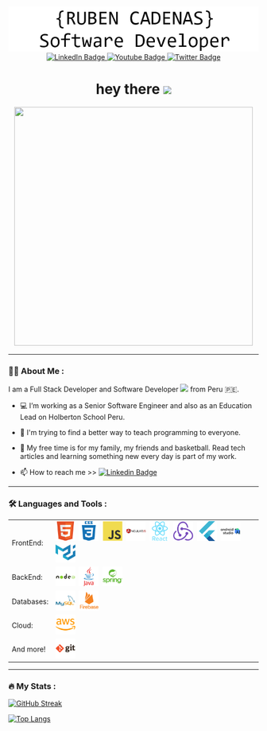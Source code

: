<div id="header" align="center">
  <img src="https://github.com/rubencadur/rubencadur/blob/0ccbcd55f2fa4a70a3ad7f8ddc93a07996d56f8f/rubencadenas_logo.png" width="622"/>
  
  <div id="badges">
    <a href="https://www.linkedin.com/in/rubencadenas">
      <img src="https://img.shields.io/badge/LinkedIn-blue?style=for-the-badge&logo=linkedin&logoColor=white" alt="LinkedIn Badge"/>
    </a>
    <a href="https://www.youtube.com/@rubencadur">
      <img src="https://img.shields.io/badge/YouTube-red?style=for-the-badge&logo=youtube&logoColor=white" alt="Youtube Badge"/>
    </a>
    <a href="https://twitter.com/rubencadur">
      <img src="https://img.shields.io/badge/Twitter-blue?style=for-the-badge&logo=twitter&logoColor=white" alt="Twitter Badge"/>
    </a>
  </div>
  <h1>
    hey there
    <img src="https://media.giphy.com/media/hvRJCLFzcasrR4ia7z/giphy.gif" width="30px"/>
  </h1>
</div>

<div align="center">
  <img src="https://media.giphy.com/media/xT0Gqn9yuw8hnPGn5K/giphy.gif" width="480" height="480"/>
</div>

---

### :man_technologist: About Me :

I am a Full Stack Developer and Software Developer <img src="https://media.giphy.com/media/WUlplcMpOCEmTGBtBW/giphy.gif" width="30"> from Peru :peru:.

- :computer: I’m working as a Senior Software Engineer and also as an Education Lead on Holberton School Peru.

- :seedling: I'm trying to find a better way to teach programming to everyone.

- :jigsaw: My free time is for my family, my friends and basketball. Read tech articles and learning something new every day is part of my work.

- :mailbox: How to reach me >> [![Linkedin Badge](https://img.shields.io/badge/-rubencadur-blue?style=flat&logo=Linkedin&logoColor=white)](https://www.linkedin.com/in/rubencadenas)

---

### :hammer_and_wrench: Languages and Tools :

<table>
  <tr>
    <td>FrontEnd:</td>
    <td>
      <img src="https://github.com/devicons/devicon/blob/master/icons/html5/html5-original.svg" title="HTML5" alt="HTML" width="40" height="40"/>&nbsp;
      <img src="https://github.com/devicons/devicon/blob/master/icons/css3/css3-plain-wordmark.svg"  title="CSS3" alt="CSS" width="40" height="40"/>&nbsp;
      <img src="https://github.com/devicons/devicon/blob/master/icons/javascript/javascript-original.svg" title="JavaScript" alt="JavaScript" width="40" height="40"/>&nbsp;  <!-- bootstrap/bootstrap-original-wordmark.svg -->  <img src="https://github.com/devicons/devicon/blob/master/icons/angularjs/angularjs-original-wordmark.svg" title="Angular" alt="Angular" width="40" height="40"/>&nbsp;  <img src="https://github.com/devicons/devicon/blob/master/icons/react/react-original-wordmark.svg" title="React" alt="React" width="40" height="40"/>&nbsp;  <img src="https://github.com/devicons/devicon/blob/master/icons/redux/redux-original.svg" title="Redux" alt="Redux " width="40" height="40"/>&nbsp;  <img src="https://github.com/devicons/devicon/blob/master/icons/flutter/flutter-original.svg" title="Flutter" alt="Flutter" width="40" height="40"/>&nbsp;  <img src="https://github.com/devicons/devicon/blob/master/icons/androidstudio/androidstudio-original-wordmark.svg" title="Android Studio" alt="Android Studio" width="40" height="40"/>&nbsp;  <img src="https://github.com/devicons/devicon/blob/master/icons/materialui/materialui-original.svg" title="Material UI" alt="Material UI" width="40" height="40"/>&nbsp;
    </td>
  </tr>
  <tr>
    <td>BackEnd:</td>
    <td>
      <img src="https://github.com/devicons/devicon/blob/master/icons/nodejs/nodejs-original-wordmark.svg" title="NodeJS" alt="NodeJS" width="40" height="40"/>&nbsp;  <img src="https://github.com/devicons/devicon/blob/master/icons/java/java-original-wordmark.svg" title="Java" alt="Java" width="40" height="40"/>&nbsp;  <img src="https://github.com/devicons/devicon/blob/master/icons/spring/spring-original-wordmark.svg" title="Spring" alt="Spring" width="40" height="40"/>&nbsp;  <!--   c/c-original.svg  csharp/csharp-original.svg  django/django-plain-wordmark.svg  -->
    </td>
  </tr>
  <tr>
    <td>Databases:</td>
    <td>
      <img src="https://github.com/devicons/devicon/blob/master/icons/mysql/mysql-original-wordmark.svg" title="MySQL"  alt="MySQL" width="40" height="40"/>&nbsp;
      <img src="https://github.com/devicons/devicon/blob/master/icons/firebase/firebase-plain-wordmark.svg" title="Firebase" alt="Firebase" width="40" height="40"/>&nbsp;
    </td>
  </tr>
  <tr>
    <td>Cloud:</td>
    <td>
      <img src="https://github.com/devicons/devicon/blob/master/icons/amazonwebservices/amazonwebservices-plain-wordmark.svg" title="AWS" alt="AWS" width="40" height="40"/>&nbsp;
      <!--
      azure/azure-original-wordmark.svg
      digitalocean/digitalocean-original-wordmark.svg
      -->
    </td>
  </tr>
  <tr>
    <td>And more!</td>
    <td>
      <img src="https://github.com/devicons/devicon/blob/master/icons/git/git-original-wordmark.svg" title="Git" **alt="Git" width="40" height="40"/>
      <!-- 
      bash/bash-original.svg
      apache/apache-original-wordmark.svg
      arduino/arduino-original-wordmark.svg
      bitbucket/bitbucket-original-wordmark.svg
      chrome/chrome-original-wordmark.svg
      composer/composer-original.svg
      debian/debian-original-wordmark.svg
      docker/docker-original-wordmark.svg
      dot-net/dot-net-original-wordmark.svg
      dotnetcore/dotnetcore-original.svg
      express/express-original-wordmark.svg
      facebook/facebook-original.svg
      filezilla/filezilla-plain-wordmark.svg
      firefox/firefox-original-wordmark.svg
      flask/flask-original-wordmark.svg
      gcc/gcc-original.svg
      github/github-original-wordmark.svg
      godot/godot-original-wordmark.svg
      google/google-original-wordmark.svg
      googlecloud/googlecloud-original-wordmark.svg
      graphql/graphql-plain-wordmark.svg
      heroku/heroku-original-wordmark.svg
      ionic/ionic-original-wordmark.svg
      jenkins/jenkins-line.svg
      jira/jira-original-wordmark.svg
      jquery/jquery-original-wordmark.svg
      kotlin/kotlin-original-wordmark.svg
      kubernetes/kubernetes-plain-wordmark.svg
      laravel/laravel-plain-wordmark.svg
      linux/linux-original.svg
      markdown/markdown-original.svg	
      microsoftsqlserver/microsoftsqlserver-plain-wordmark.svg
      mongodb/mongodb-original-wordmark.svg
      msdos/msdos-original.svg
      nextjs/nextjs-original-wordmark.svg
      nginx/nginx-original.svg
      npm/npm-original-wordmark.svg
      nuget/nuget-original-wordmark.svg
      numpy/numpy-original-wordmark.svg
      pandas/pandas-original-wordmark.svg
      php/php-original.svg
      postgresql/postgresql-original-wordmark.svg
      putty/putty-original.svg
      python/python-original-wordmark.svg
      redis/redis-original-wordmark.svg
      selenium/selenium-original.svg
      sqlalchemy/sqlalchemy-original-wordmark.svg
      sqlite/sqlite-original-wordmark.svg
      ssh/ssh-original-wordmark.svg
      symfony/symfony-original-wordmark.svg
      typescript/typescript-original.svg
      ubuntu/ubuntu-plain-wordmark.svg
      unity/unity-original-wordmark.svg
      uwsgi/uwsgi-original.svg
      vagrant/vagrant-original-wordmark.svg
      vim/vim-original.svg
      visualstudio/visualstudio-plain-wordmark.svg
      vscode/vscode-original-wordmark.svg
      vuejs/vuejs-original-wordmark.svg
      -->
    </td>
  </tr>
</table>

---

### :fire: My Stats :

[![GitHub Streak](http://github-readme-streak-stats.herokuapp.com?user=rubencadur)](https://git.io/streak-stats)

[![Top Langs](https://github-readme-stats.vercel.app/api/top-langs/?username=rubencadur&layout=compact&theme=default )](https://github.com/anuraghazra/github-readme-stats)

